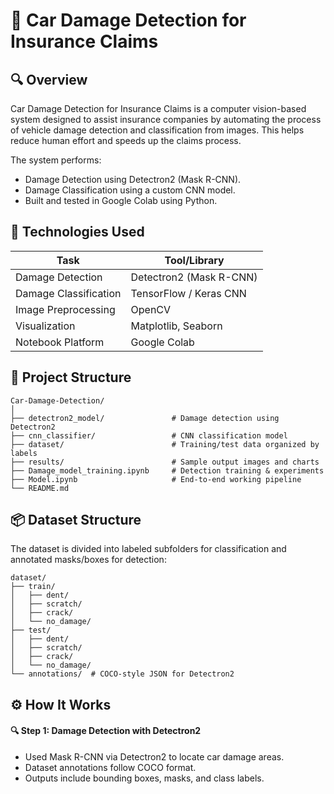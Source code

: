 # 🚗 Car Damage Detection for Insurance Claims

## 🔍 Overview
Car Damage Detection for Insurance Claims is a computer vision-based system designed to assist insurance companies by automating the process of vehicle damage detection and classification from images. This helps reduce human effort and speeds up the claims process.

The system performs:

- Damage Detection using Detectron2 (Mask R-CNN).
- Damage Classification using a custom CNN model.
- Built and tested in Google Colab using Python.


## 🧠 Technologies Used

| Task                   | Tool/Library           |
|------------------------|------------------------|
| Damage Detection       | Detectron2 (Mask R-CNN) |
| Damage Classification  | TensorFlow / Keras CNN |
| Image Preprocessing    | OpenCV                 |
| Visualization          | Matplotlib, Seaborn    |
| Notebook Platform      | Google Colab           |


## 📁 Project Structure
```
Car-Damage-Detection/
│
├── detectron2_model/               # Damage detection using Detectron2
├── cnn_classifier/                 # CNN classification model
├── dataset/                        # Training/test data organized by labels
├── results/                        # Sample output images and charts
├── Damage_model_training.ipynb     # Detection training & experiments
├── Model.ipynb                     # End-to-end working pipeline
└── README.md                 
```

## 📦 Dataset Structure
The dataset is divided into labeled subfolders for classification and annotated masks/boxes for detection:
```
dataset/
├── train/
│   ├── dent/
│   ├── scratch/
│   ├── crack/
│   └── no_damage/
├── test/
│   ├── dent/
│   ├── scratch/
│   ├── crack/
│   └── no_damage/
└── annotations/  # COCO-style JSON for Detectron2
```

## ⚙️ How It Works

#### 🔍 Step 1: Damage Detection with Detectron2
- Used Mask R-CNN via Detectron2 to locate car damage areas.
- Dataset annotations follow COCO format.
- Outputs include bounding boxes, masks, and class labels.


